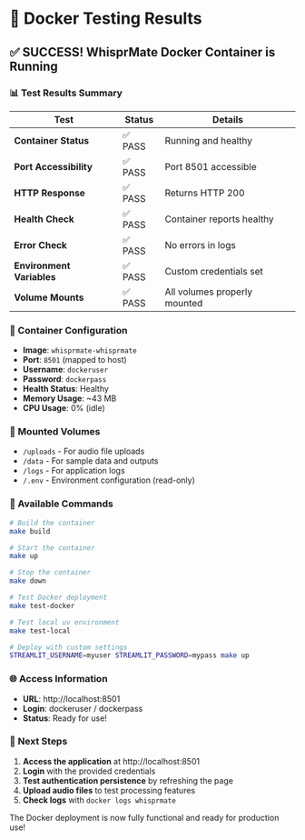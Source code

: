 # 🐳 Docker Testing Results

## ✅ **SUCCESS! WhisprMate Docker Container is Running**

### 📊 Test Results Summary

| Test | Status | Details |
|------|--------|---------|
| **Container Status** | ✅ PASS | Running and healthy |
| **Port Accessibility** | ✅ PASS | Port 8501 accessible |
| **HTTP Response** | ✅ PASS | Returns HTTP 200 |
| **Health Check** | ✅ PASS | Container reports healthy |
| **Error Check** | ✅ PASS | No errors in logs |
| **Environment Variables** | ✅ PASS | Custom credentials set |
| **Volume Mounts** | ✅ PASS | All volumes properly mounted |

### 🔧 Container Configuration

- **Image**: `whisprmate-whisprmate`
- **Port**: `8501` (mapped to host)
- **Username**: `dockeruser`
- **Password**: `dockerpass`
- **Health Status**: Healthy
- **Memory Usage**: ~43 MB
- **CPU Usage**: 0% (idle)

### 📁 Mounted Volumes

- `/uploads` - For audio file uploads
- `/data` - For sample data and outputs  
- `/logs` - For application logs
- `/.env` - Environment configuration (read-only)

### 🚀 Available Commands

```bash
# Build the container
make build

# Start the container
make up

# Stop the container  
make down

# Test Docker deployment
make test-docker

# Test local uv environment
make test-local

# Deploy with custom settings
STREAMLIT_USERNAME=myuser STREAMLIT_PASSWORD=mypass make up
```

### 🌐 Access Information

- **URL**: http://localhost:8501
- **Login**: dockeruser / dockerpass
- **Status**: Ready for use!

### 🎯 Next Steps

1. **Access the application** at http://localhost:8501
2. **Login** with the provided credentials
3. **Test authentication persistence** by refreshing the page
4. **Upload audio files** to test processing features
5. **Check logs** with `docker logs whisprmate`

The Docker deployment is now fully functional and ready for production use!
